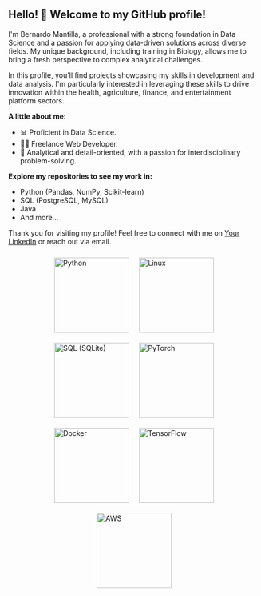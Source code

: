 

## Hello! 👋 Welcome to my GitHub profile!

I'm Bernardo Mantilla, a professional with a strong foundation in Data Science and a passion for applying data-driven solutions across diverse fields. My unique background, including training in Biology, allows me to bring a fresh perspective to complex analytical challenges.

In this profile, you'll find projects showcasing my skills in development and data analysis. I'm particularly interested in leveraging these skills to drive innovation within the health, agriculture, finance, and entertainment platform sectors.

**A little about me:**

* 📊 Proficient in Data Science.
* 👨‍💻 Freelance Web Developer.
* 🌱 Analytical and detail-oriented, with a passion for interdisciplinary problem-solving.

**Explore my repositories to see my work in:**

* Python (Pandas, NumPy, Scikit-learn)
* SQL (PostgreSQL, MySQL)
* Java
* And more...

Thank you for visiting my profile! Feel free to connect with me on [Your LinkedIn](https://www.linkedin.com/in/bernardo-mantilla-afanador/) or reach out via email.
<!--
**bernytech25/bernytech25** is a ✨ _special_ ✨ repository because its `README.md` (this file) appears on your GitHub profile.

Here are some ideas to get you started:

- 🔭 I’m currently working on ...
- 🌱 I’m currently learning ...
- 👯 I’m looking to collaborate on ...
- 🤔 I’m looking for help with ...
- 💬 Ask me about ...
- 📫 How to reach me: ...
- 😄 Pronouns: ...
- ⚡ Fun fact: ...
-->

          

<div style="display: flex; justify-content: center; align-items: center; flex-wrap: wrap;">
  <img src="https://cdn.jsdelivr.net/gh/devicons/devicon@latest/icons/python/python-original-wordmark.svg" alt="Python" width="150" height="150" style="margin: 10px;" />
  <img src="https://cdn.jsdelivr.net/gh/devicons/devicon@latest/icons/linux/linux-original.svg" alt="Linux" width="150" height="150" style="margin: 10px;" />
  <img src="https://cdn.jsdelivr.net/gh/devicons/devicon@latest/icons/sqlite/sqlite-original.svg" alt="SQL (SQLite)" width="150" height="150" style="margin: 10px;" />
  <img src="https://cdn.jsdelivr.net/gh/devicons/devicon/icons/pytorch/pytorch-original.svg" alt="PyTorch" width="150" height="150" style="margin: 10px;" />
  <img src="https://cdn.jsdelivr.net/gh/devicons/devicon@latest/icons/docker/docker-original-wordmark.svg" alt="Docker" width="150" height="150" style="margin: 10px;" />
  <img src="https://cdn.jsdelivr.net/gh/devicons/devicon@latest/icons/tensorflow/tensorflow-original-wordmark.svg" alt="TensorFlow" width="150" height="150" style="margin: 10px;" />
  <img src="https://cdn.jsdelivr.net/gh/devicons/devicon@latest/icons/amazonwebservices/amazonwebservices-plain-wordmark.svg" alt="AWS" width="150" height="150" style="margin: 10px;" />
</div>
